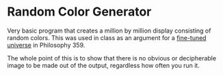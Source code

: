# Random Color Generator

Very basic program that creates a million by million display consisting of random colors. This was used in class as an argument for a [fine-tuned universe](https://en.wikipedia.org/wiki/Fine-tuned_Universe) in Philosophy 359.

The whole point of this is to show that there is no obvious or decipherable image to be made out of the output, regardless how often you run it. 
